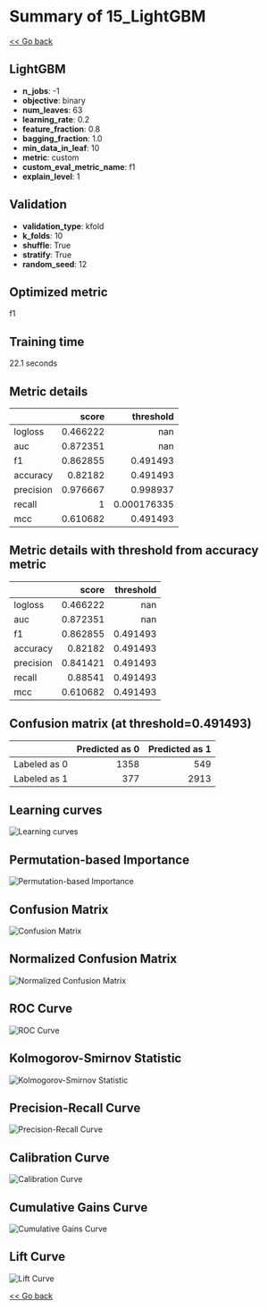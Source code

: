 # Summary of 15_LightGBM

[<< Go back](../README.md)


## LightGBM
- **n_jobs**: -1
- **objective**: binary
- **num_leaves**: 63
- **learning_rate**: 0.2
- **feature_fraction**: 0.8
- **bagging_fraction**: 1.0
- **min_data_in_leaf**: 10
- **metric**: custom
- **custom_eval_metric_name**: f1
- **explain_level**: 1

## Validation
 - **validation_type**: kfold
 - **k_folds**: 10
 - **shuffle**: True
 - **stratify**: True
 - **random_seed**: 12

## Optimized metric
f1

## Training time

22.1 seconds

## Metric details
|           |    score |     threshold |
|:----------|---------:|--------------:|
| logloss   | 0.466222 | nan           |
| auc       | 0.872351 | nan           |
| f1        | 0.862855 |   0.491493    |
| accuracy  | 0.82182  |   0.491493    |
| precision | 0.976667 |   0.998937    |
| recall    | 1        |   0.000176335 |
| mcc       | 0.610682 |   0.491493    |


## Metric details with threshold from accuracy metric
|           |    score |   threshold |
|:----------|---------:|------------:|
| logloss   | 0.466222 |  nan        |
| auc       | 0.872351 |  nan        |
| f1        | 0.862855 |    0.491493 |
| accuracy  | 0.82182  |    0.491493 |
| precision | 0.841421 |    0.491493 |
| recall    | 0.88541  |    0.491493 |
| mcc       | 0.610682 |    0.491493 |


## Confusion matrix (at threshold=0.491493)
|              |   Predicted as 0 |   Predicted as 1 |
|:-------------|-----------------:|-----------------:|
| Labeled as 0 |             1358 |              549 |
| Labeled as 1 |              377 |             2913 |

## Learning curves
![Learning curves](learning_curves.png)

## Permutation-based Importance
![Permutation-based Importance](permutation_importance.png)
## Confusion Matrix

![Confusion Matrix](confusion_matrix.png)


## Normalized Confusion Matrix

![Normalized Confusion Matrix](confusion_matrix_normalized.png)


## ROC Curve

![ROC Curve](roc_curve.png)


## Kolmogorov-Smirnov Statistic

![Kolmogorov-Smirnov Statistic](ks_statistic.png)


## Precision-Recall Curve

![Precision-Recall Curve](precision_recall_curve.png)


## Calibration Curve

![Calibration Curve](calibration_curve_curve.png)


## Cumulative Gains Curve

![Cumulative Gains Curve](cumulative_gains_curve.png)


## Lift Curve

![Lift Curve](lift_curve.png)



[<< Go back](../README.md)
